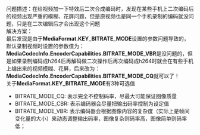   问题描述：在给视频加一下特效后二次合成编码时，发现在某些手机上二次编码后的视频出现严重的模糊、花屏问题，但是原视频也是同一个手机录制的编码就没问题，只是在二次编辑后才会出现这个问题     
    解决方案：  
	最后发现是由于**MediaFormat.KEY_BITRATE_MODE**设置的参数问题导致的，默认录制视频时设置的参数值为： **MediaCodecInfo.EncoderCapabilities.BITRATE_MODE_VBR**是没问题的，但是如果录制编码成h264后再解码做二次操作后再次编码成h264时就会在有些手机上编出来的视频模糊、花屏，后来改为： **MediaCodecInfo.EncoderCapabilities.BITRATE_MODE_CQ**就可以了！    
	关于**MediaFormat.KEY_BITRATE_MODE**有3种可选值       
	
- BITRATE_MODE_CQ: 表示完全不控制码率，尽最大可能保证图像质量
- BITRATE_MODE_CBR: 表示编码器会尽量把输出码率控制为设定值  
- BITRATE_MODE_VBR: 表示编码器会根据图像内容的复杂度（实际上是帧间变化量的大小）来动态调整输出码率，图像复杂则码率高，图像简单则码率低；
